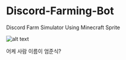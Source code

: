 # Discord-Farming-Bot
Discord Farm Simulator Using Minecraft Sprite

![alt text](https://cdn.discordapp.com/attachments/813333505949827092/976135291473629284/unknown.png)

어케 사람 이름이 엄준식?
